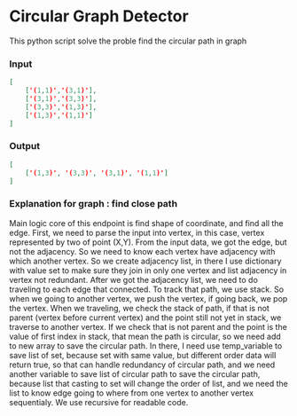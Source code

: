 # Circular Graph Detector
This python script solve the proble find the circular path in graph

### Input
```json
[
    ['(1,1)','(3,1)'], 
    ['(3,1)','(3,3)'], 
    ['(3,3)','(1,3)'], 
    ['(1,3)','(1,1)']
]
```

### Output
```json
[
    ['(1,3)', '(3,3)', '(3,1)', '(1,1)']
]
```

### Explanation for graph : find close path
Main logic core of this endpoint is find shape of coordinate, and find all the edge. 
First, we need to parse the input into vertex, in this case, vertex represented by two of point (X,Y). From the input data, we got the edge, but not the adjacency. So we need to know each vertex have adjacency with which another vertex. So we create adjacency list, in there I use dictionary with value set to make sure they join in only one vertex and list adjacency in vertex not redundant.
After we got the adjacency list, we need to do traveling to each edge that connected. To track that path, we use stack. So when we going to another vertex, we push the vertex, if going back, we pop the vertex.
When we traveling, we check the stack of path, if that is not parent (vertex before current vertex) and the point still not yet in stack, we traverse to another vertex. If we check that is not parent and the point is the value of first index in stack, that mean the path is circular, so we need add to new array to save the circular path. In there, I need use temp_variable to save list of set, because set with same value, but different order data will return true, so that can handle redundancy of circular path, and we need another variable to save list of circular path to save the circular path, because list that casting to set will change the order of list, and we need the list to know edge going to where from one vertex to another vertex sequentialy. We use recursive for readable code.  